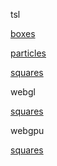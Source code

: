 tsl

[boxes](/instance/boxes)

[particles](/instance/particles)

[squares](/instance/squares)

webgl

[squares](/instance/webgl/squares)

webgpu

[squares](/instance/webgpu/squares)
